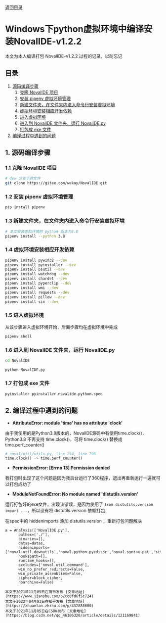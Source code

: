 [返回目录](ch0.md)

# Windows下python虚拟环境中编译安装NovalIDE-v1.2.2

本文为本人编译打包 NovalIDE-v1.2.2 过程的记录，以防忘记

## 目录

1. [ 源码编译步骤](#1)  
    1. [克隆 NovalIDE 项目](#1-1)  
    2. [安装 pipenv 虚拟环境管理](#1-2)  
    3. [新建文件夹，在文件夹内进入命令行安装虚拟环境](#1-3)  
    4. [虚拟环境安装相应开发依赖](#1-4)  
    5. [进入虚拟环境](#1-5)  
    6. [进入到 NovalIDE 文件夹，运行 NovalIDE.py](#1-6)  
    7. [打包成 exe 文件](#1-7)  
2. [编译过程中遇到的问题](#2)  

## 1. 源码编译步骤<a name="1"></a>

### 1.1 克隆 NovalIDE 项目<a name="1-1"></a>

```bash
# dev 分支下的文件
git clone https://gitee.com/wekay/NovalIDE.git
```

### 1.2 安装 pipenv 虚拟环境管理<a name="1-2"></a>

```bash
pip install pipenv
```

### 1.3 新建文件夹，在文件夹内进入命令行安装虚拟环境<a name="1-3"></a>

```bash
# 本文安装虚拟环境的 python 版本为3.8
pipenv install --python 3.8
```

### 1.4 虚拟环境安装相应开发依赖<a name="1-4"></a>

```bash
pipenv install pywin32 --dev
pipenv install pyinstaller --dev
pipenv install psutil --dev
pipenv install watchdog --dev
pipenv install chardet --dev
pipenv install pyperclip --dev
pipenv install wmi --dev
pipenv install requests --dev
pipenv install pillow --dev
pipenv install six --dev
```

### 1.5 进入虚拟环境<a name="1-5"></a>

从该步骤进入虚拟环境开始，后面步骤均在虚拟环境中完成

```bash
pipenv shell
```

### 1.6 进入到 NovalIDE 文件夹，运行 NovalIDE.py<a name="1-6"></a>

```bash
cd NovalIDE
 
python NovalIDE.py
```

### 1.7 打包成 exe 文件<a name="1-7"></a>

```bash
pyinstaller pyinstaller.novalide.python.spec
```

## 2. 编译过程中遇到的问题<a name="2"></a>

*   **AttributeError: module 'time' has no attribute 'clock'**

由于我使用的是Python3.8版本的，NovalIDE源码中有使用time.clock()，Python3.8 不再支持 time.clock()，可将 time.clock() 替换成 time.perf_counter()

```python
# noval/util/utils.py, line 294, line 296
time.clock() -> time.perf_counter()
```

*   **PermissionError: [Errno 13] Permission denied**

我打包时出现了这个问题是因为我后台运行了360程序，退出再重新运行一遍就可以打包成功了

*   **ModuleNotFoundError: No module named 'distutils.version'**

运行打包好的exe文件，出现该错误，是因为使用了 `from distutils.version import ...`，所以没有将 distutils.version 依赖打包

在spec中的 hiddenimports 添加 distutils.version ，重新打包问题解决

```
a = Analysis(['NovalIDE.py'],
      pathex=['./'],
      binaries=[],
      datas=datas,
      hiddenimports=['noval.util.downutils','noval.python.pyeditor','noval.syntax.pat','site','noval.running','noval.shell','noval.roughparse','distutils.version'],
      hookspath=[],
      runtime_hooks=[],
      excludes=['noval.util.command'],
      win_no_prefer_redirects=False,
      win_private_assemblies=False,
      cipher=block_cipher,
      noarchive=False)
```

    本文于2021年11月05日在简书发布 [文章地址](https://www.jianshu.com/p/cc0fd6f5c724)
    本文于2022年04月03日在知乎发布 [文章地址](https://zhuanlan.zhihu.com/p/432858600)
    本文于2021年11月05日在CSDN发布 [文章地址](https://blog.csdn.net/qq_46106320/article/details/121169841)